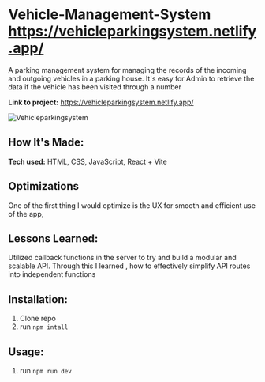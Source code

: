 # Vehicle-Management-System https://vehicleparkingsystem.netlify.app/

A parking management system for managing the records of the incoming and outgoing vehicles in a parking house. It's easy for Admin to retrieve the data if the vehicle has been visited through a number

**Link to project:** https://vehicleparkingsystem.netlify.app/

![Vehicleparkingsystem](https://vehicle.gif)

## How It's Made:

**Tech used:** HTML, CSS, JavaScript, React + Vite

## Optimizations

One of the first thing I would optimize is the UX for smooth and efficient use of the app,

## Lessons Learned:

Utilized callback functions in the server to try and build a modular and scalable API. Through this I learned , how to effectively simplify API routes into independent functions

## Installation:

1. Clone repo
1. run `npm intall`

## Usage:

1. run `npm run dev`
